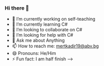 ### Hi there 👋


- 🔭 I’m currently working on self-teaching
- 🌱 I’m currently learning C#
- 👯 I’m looking to collaborate on C#
- 🤔 I’m looking for help with C#
- 💬 Ask me about Anything
- 📫 How to reach me: mertkadir19@abv.bg
- 😄 Pronouns: He/Him
- ⚡ Fun fact: I am half finish
-->
